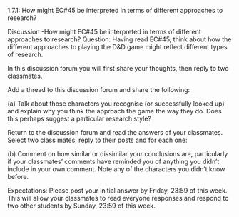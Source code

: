 1.7.1: How might EC#45 be interpreted in terms of different approaches to research?

Discussion -How might EC#45 be interpreted in terms of different approaches to research?
Question: Having read EC#45, think about how the different approaches to playing the D&D game might reflect different types of research.

In this discussion forum you will first share your thoughts, then reply to two classmates.

Add a thread to this discussion forum and share the following:

(a) Talk about those characters you recognise (or successfully looked up) and explain why you think the approach the game the way they do. Does this perhaps suggest a particular research style?

Return to the discussion forum and read the answers of your classmates.  Select two class mates, reply to their posts and for each one:

(b) Comment on how similar or dissimilar your conclusions are, particularly if your classmates’ comments have reminded you of anything you didn’t include in your own comment. Note any of the characters you didn’t know before.

Expectations: Please post your initial answer by Friday, 23:59 of this week. This will allow your classmates to read everyone responses and respond to two other students by Sunday, 23:59 of this week.
